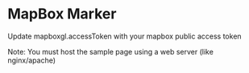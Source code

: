 # MapBox Marker

Update mapboxgl.accessToken with your mapbox public access token

Note: You must host the sample page using a web server (like nginx/apache)

